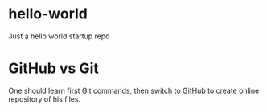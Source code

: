 # hello-world
Just a hello world startup repo

# GitHub vs Git
One should learn first Git commands, then switch to GitHub to create online repository of his files.

